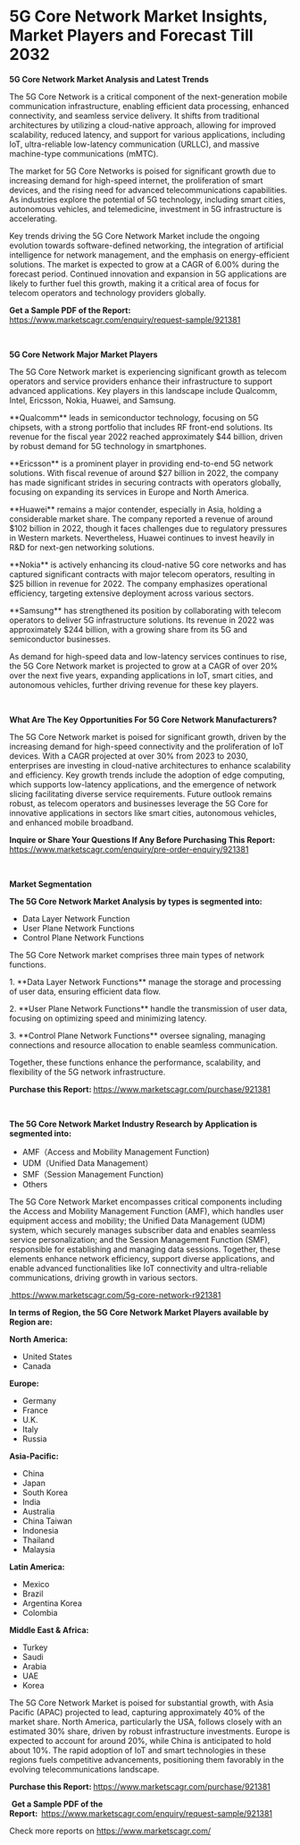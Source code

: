 <p><h1>5G Core Network Market Insights, Market Players and Forecast Till 2032</h1></p><p><strong>5G Core Network Market Analysis and Latest Trends</strong></p>
<p><p>The 5G Core Network is a critical component of the next-generation mobile communication infrastructure, enabling efficient data processing, enhanced connectivity, and seamless service delivery. It shifts from traditional architectures by utilizing a cloud-native approach, allowing for improved scalability, reduced latency, and support for various applications, including IoT, ultra-reliable low-latency communication (URLLC), and massive machine-type communications (mMTC).</p><p>The market for 5G Core Networks is poised for significant growth due to increasing demand for high-speed internet, the proliferation of smart devices, and the rising need for advanced telecommunications capabilities. As industries explore the potential of 5G technology, including smart cities, autonomous vehicles, and telemedicine, investment in 5G infrastructure is accelerating.</p><p>Key trends driving the 5G Core Network Market include the ongoing evolution towards software-defined networking, the integration of artificial intelligence for network management, and the emphasis on energy-efficient solutions. The market is expected to grow at a CAGR of 6.00% during the forecast period. Continued innovation and expansion in 5G applications are likely to further fuel this growth, making it a critical area of focus for telecom operators and technology providers globally.</p></p>
<p><strong>Get a Sample PDF of the Report:&nbsp;</strong> <a href="https://www.marketscagr.com/enquiry/request-sample/921381?utm_campaign=3075&utm_medium=2&utm_source=Github&utm_content=ia&utm_term=05032025&utm_id=5g-core-network">https://www.marketscagr.com/enquiry/request-sample/921381</a></p>
<p>&nbsp;</p>
<p><strong>5G Core Network Major Market Players</strong></p>
<p><p>The 5G Core Network market is experiencing significant growth as telecom operators and service providers enhance their infrastructure to support advanced applications. Key players in this landscape include Qualcomm, Intel, Ericsson, Nokia, Huawei, and Samsung.</p><p>**Qualcomm** leads in semiconductor technology, focusing on 5G chipsets, with a strong portfolio that includes RF front-end solutions. Its revenue for the fiscal year 2022 reached approximately $44 billion, driven by robust demand for 5G technology in smartphones.</p><p>**Ericsson** is a prominent player in providing end-to-end 5G network solutions. With fiscal revenue of around $27 billion in 2022, the company has made significant strides in securing contracts with operators globally, focusing on expanding its services in Europe and North America.</p><p>**Huawei** remains a major contender, especially in Asia, holding a considerable market share. The company reported a revenue of around $102 billion in 2022, though it faces challenges due to regulatory pressures in Western markets. Nevertheless, Huawei continues to invest heavily in R&D for next-gen networking solutions.</p><p>**Nokia** is actively enhancing its cloud-native 5G core networks and has captured significant contracts with major telecom operators, resulting in $25 billion in revenue for 2022. The company emphasizes operational efficiency, targeting extensive deployment across various sectors.</p><p>**Samsung** has strengthened its position by collaborating with telecom operators to deliver 5G infrastructure solutions. Its revenue in 2022 was approximately $244 billion, with a growing share from its 5G and semiconductor businesses.</p><p>As demand for high-speed data and low-latency services continues to rise, the 5G Core Network market is projected to grow at a CAGR of over 20% over the next five years, expanding applications in IoT, smart cities, and autonomous vehicles, further driving revenue for these key players.</p></p>
<p>&nbsp;</p>
<p><strong>What Are The Key Opportunities For 5G Core Network Manufacturers?</strong></p>
<p><p>The 5G Core Network market is poised for significant growth, driven by the increasing demand for high-speed connectivity and the proliferation of IoT devices. With a CAGR projected at over 30% from 2023 to 2030, enterprises are investing in cloud-native architectures to enhance scalability and efficiency. Key growth trends include the adoption of edge computing, which supports low-latency applications, and the emergence of network slicing facilitating diverse service requirements. Future outlook remains robust, as telecom operators and businesses leverage the 5G Core for innovative applications in sectors like smart cities, autonomous vehicles, and enhanced mobile broadband.</p></p>
<p><strong>Inquire or Share Your Questions If Any Before Purchasing This Report:</strong> <a href="https://www.marketscagr.com/enquiry/pre-order-enquiry/921381?utm_campaign=3075&utm_medium=2&utm_source=Github&utm_content=ia&utm_term=05032025&utm_id=5g-core-network">https://www.marketscagr.com/enquiry/pre-order-enquiry/921381</a></p>
<p>&nbsp;</p>
<p><strong>Market Segmentation</strong></p>
<p><strong>The 5G Core Network Market Analysis by types is segmented into:</strong></p>
<p><ul><li>Data Layer Network Function</li><li>User Plane Network Functions</li><li>Control Plane Network Functions</li></ul></p>
<p><p>The 5G Core Network market comprises three main types of network functions. </p><p>1. **Data Layer Network Functions** manage the storage and processing of user data, ensuring efficient data flow. </p><p>2. **User Plane Network Functions** handle the transmission of user data, focusing on optimizing speed and minimizing latency. </p><p>3. **Control Plane Network Functions** oversee signaling, managing connections and resource allocation to enable seamless communication. </p><p>Together, these functions enhance the performance, scalability, and flexibility of the 5G network infrastructure.</p></p>
<p><strong>Purchase this Report:&nbsp;</strong><a href="https://www.marketscagr.com/purchase/921381?utm_campaign=3075&utm_medium=2&utm_source=Github&utm_content=ia&utm_term=05032025&utm_id=5g-core-network">https://www.marketscagr.com/purchase/921381</a></p>
<p>&nbsp;</p>
<p><strong>The 5G Core Network Market Industry Research by Application is segmented into:</strong></p>
<p><ul><li>AMF（Access and Mobility Management Function)</li><li>UDM（Unified Data Management）</li><li>SMF（Session Management Function)</li><li>Others</li></ul></p>
<p><p>The 5G Core Network Market encompasses critical components including the Access and Mobility Management Function (AMF), which handles user equipment access and mobility; the Unified Data Management (UDM) system, which securely manages subscriber data and enables seamless service personalization; and the Session Management Function (SMF), responsible for establishing and managing data sessions. Together, these elements enhance network efficiency, support diverse applications, and enable advanced functionalities like IoT connectivity and ultra-reliable communications, driving growth in various sectors.</p></p>
<p><a href="https://www.marketscagr.com/5g-core-network-r921381?utm_campaign=3075&utm_medium=2&utm_source=Github&utm_content=ia&utm_term=05032025&utm_id=5g-core-network">&nbsp;https://www.marketscagr.com/5g-core-network-r921381</a></p>
<p><strong>In terms of Region, the 5G Core Network Market Players available by Region are:</strong></p>
<p>
    <p> <strong> North America: </strong>
        <ul>
            <li>United States</li>
            <li>Canada</li>
        </ul>
        </p> 
    <p> <strong> Europe: </strong>
        <ul>
            <li>Germany</li>
            <li>France</li>
            <li>U.K.</li>
            <li>Italy</li>
            <li>Russia</li>
        </ul>
        </p> 
    <p> <strong> Asia-Pacific: </strong>
        <ul>
            <li>China</li>
            <li>Japan</li>
            <li>South Korea</li>
            <li>India</li>
            <li>Australia</li>
            <li>China Taiwan</li>
            <li>Indonesia</li>
            <li>Thailand</li>
            <li>Malaysia</li>
        </ul>
        </p> 
    <p> <strong> Latin America: </strong>
        <ul>
            <li>Mexico</li>
            <li>Brazil</li>
            <li>Argentina Korea</li>
            <li>Colombia</li>
        </ul>
        </p> 
    <p> <strong> Middle East & Africa: </strong>
        <ul>
            <li>Turkey</li>
            <li>Saudi</li>
            <li>Arabia</li>
            <li>UAE</li>
            <li>Korea</li>
        </ul>
    </p>
    </p>
<p><p>The 5G Core Network Market is poised for substantial growth, with Asia Pacific (APAC) projected to lead, capturing approximately 40% of the market share. North America, particularly the USA, follows closely with an estimated 30% share, driven by robust infrastructure investments. Europe is expected to account for around 20%, while China is anticipated to hold about 10%. The rapid adoption of IoT and smart technologies in these regions fuels competitive advancements, positioning them favorably in the evolving telecommunications landscape.</p></p>
<p><strong>Purchase this Report: </strong><a href="https://www.marketscagr.com/purchase/921381?utm_campaign=3075&utm_medium=2&utm_source=Github&utm_content=ia&utm_term=05032025&utm_id=5g-core-network">https://www.marketscagr.com/purchase/921381</a></p>
<p>&nbsp;<strong>Get a Sample PDF of the Report:&nbsp;&nbsp;</strong><a href="https://www.marketscagr.com/enquiry/request-sample/921381?utm_campaign=3075&utm_medium=2&utm_source=Github&utm_content=ia&utm_term=05032025&utm_id=5g-core-network">https://www.marketscagr.com/enquiry/request-sample/921381</a></p>
<p><strong></strong></p>
<p>Check more reports on <a href="https://www.marketscagr.com/?utm_campaign=3075&utm_medium=2&utm_source=Github&utm_content=ia&utm_term=05032025&utm_id=5g-core-network">https://www.marketscagr.com/</a></p>